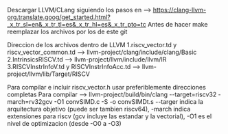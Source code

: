 Descargar LLVM/CLang siguiendo los pasos en  -->  https://clang-llvm-org.translate.goog/get_started.html?_x_tr_sl=en&_x_tr_tl=es&_x_tr_hl=es&_x_tr_pto=tc
Antes de hacer make reemplazar los archivos por los de este git

Direccion de los archivos dentro de LLVM
1.riscv_vector.td y riscv_vector_common.td  -->  llvm-project/clang/include/clang/Basic
2.IntrinsicsRISCV.td   --> llvm-project/llvm/include/llvm/IR
3.RISCVInstrInfoV.td y RISCVInstrInfoAcc.td  --> llvm-project/llvm/lib/Target/RISCV

Para compilar e incluir riscv_vector.h usar preferiblemente direcciones completas
Para compilar -->  llvm-project/build/bin/clang --target=riscv32  -march=rv32gcv -O1  convSIMD.c -S -o convSIMDt.s
--targer indica la arquitectura objetivo (puede ser tambien riscv64), -march indica extensiones para riscv (gcv incluye las estandar y la vectorial), -O1 es el nivel de optimizacion (desde -O0 a -O3)
